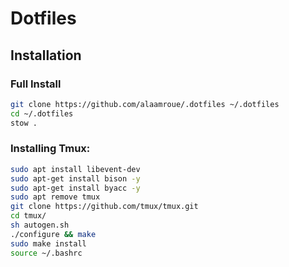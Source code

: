 # Dotfiles

## Installation

### Full Install
   ```bash
   git clone https://github.com/alaamroue/.dotfiles ~/.dotfiles
   cd ~/.dotfiles
   stow .
   ```

### Installing Tmux:
   ```bash
   sudo apt install libevent-dev
   sudo apt-get install bison -y
   sudo apt-get install byacc -y
   sudo apt remove tmux
   git clone https://github.com/tmux/tmux.git
   cd tmux/
   sh autogen.sh
   ./configure && make
   sudo make install
   source ~/.bashrc
   ```
